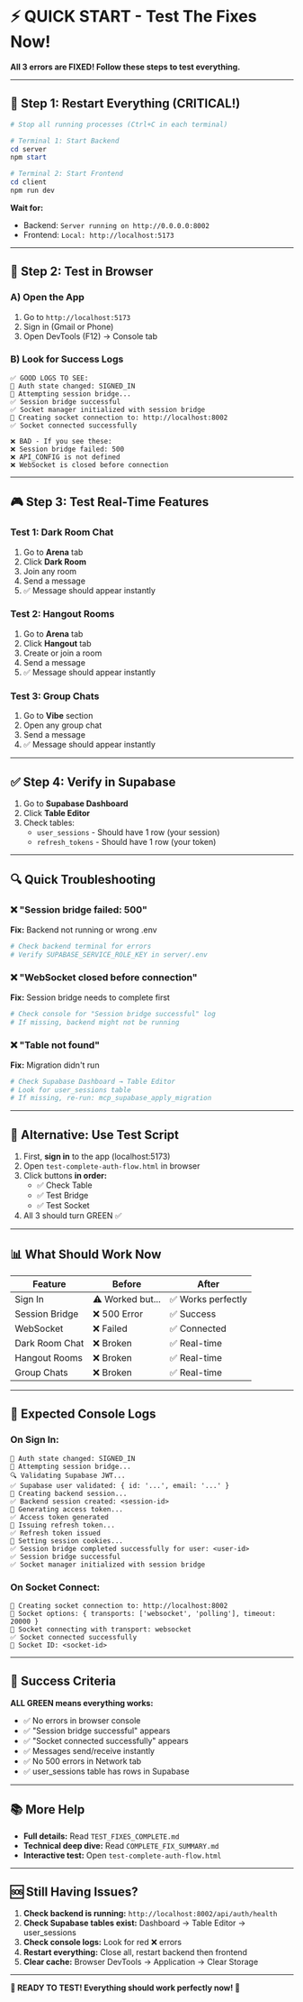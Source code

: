 # ⚡ QUICK START - Test The Fixes Now!

**All 3 errors are FIXED! Follow these steps to test everything.**

---

## 🚀 Step 1: Restart Everything (CRITICAL!)

```powershell
# Stop all running processes (Ctrl+C in each terminal)

# Terminal 1: Start Backend
cd server
npm start

# Terminal 2: Start Frontend  
cd client
npm run dev
```

**Wait for:**
- Backend: `Server running on http://0.0.0.0:8002`
- Frontend: `Local: http://localhost:5173`

---

## 🧪 Step 2: Test in Browser

### A) Open the App
1. Go to `http://localhost:5173`
2. Sign in (Gmail or Phone)
3. Open DevTools (F12) → Console tab

### B) Look for Success Logs
```
✅ GOOD LOGS TO SEE:
🔐 Auth state changed: SIGNED_IN
🔐 Attempting session bridge...
✅ Session bridge successful
✅ Socket manager initialized with session bridge
🔌 Creating socket connection to: http://localhost:8002
✅ Socket connected successfully

❌ BAD - If you see these:
❌ Session bridge failed: 500
❌ API_CONFIG is not defined
❌ WebSocket is closed before connection
```

---

## 🎮 Step 3: Test Real-Time Features

### Test 1: Dark Room Chat
1. Go to **Arena** tab
2. Click **Dark Room**
3. Join any room
4. Send a message
5. ✅ Message should appear instantly

### Test 2: Hangout Rooms
1. Go to **Arena** tab
2. Click **Hangout** tab
3. Create or join a room
4. Send a message
5. ✅ Message should appear instantly

### Test 3: Group Chats
1. Go to **Vibe** section
2. Open any group chat
3. Send a message
4. ✅ Message should appear instantly

---

## ✅ Step 4: Verify in Supabase

1. Go to **Supabase Dashboard**
2. Click **Table Editor**
3. Check tables:
   - `user_sessions` - Should have 1 row (your session)
   - `refresh_tokens` - Should have 1 row (your token)

---

## 🔍 Quick Troubleshooting

### ❌ "Session bridge failed: 500"
**Fix:** Backend not running or wrong .env
```bash
# Check backend terminal for errors
# Verify SUPABASE_SERVICE_ROLE_KEY in server/.env
```

### ❌ "WebSocket closed before connection"
**Fix:** Session bridge needs to complete first
```bash
# Check console for "Session bridge successful" log
# If missing, backend might not be running
```

### ❌ "Table not found"
**Fix:** Migration didn't run
```bash
# Check Supabase Dashboard → Table Editor
# Look for user_sessions table
# If missing, re-run: mcp_supabase_apply_migration
```

---

## 🎯 Alternative: Use Test Script

1. First, **sign in** to the app (localhost:5173)
2. Open `test-complete-auth-flow.html` in browser
3. Click buttons **in order:**
   - ✅ Check Table
   - ✅ Test Bridge  
   - ✅ Test Socket
4. All 3 should turn GREEN ✅

---

## 📊 What Should Work Now

| Feature | Before | After |
|---------|--------|-------|
| Sign In | ⚠️ Worked but... | ✅ Works perfectly |
| Session Bridge | ❌ 500 Error | ✅ Success |
| WebSocket | ❌ Failed | ✅ Connected |
| Dark Room Chat | ❌ Broken | ✅ Real-time |
| Hangout Rooms | ❌ Broken | ✅ Real-time |
| Group Chats | ❌ Broken | ✅ Real-time |

---

## 💬 Expected Console Logs

### On Sign In:
```
🔐 Auth state changed: SIGNED_IN
🔐 Attempting session bridge...
🔍 Validating Supabase JWT...
✅ Supabase user validated: { id: '...', email: '...' }
💾 Creating backend session...
✅ Backend session created: <session-id>
🔑 Generating access token...
✅ Access token generated
🔄 Issuing refresh token...
✅ Refresh token issued
🍪 Setting session cookies...
✅ Session bridge completed successfully for user: <user-id>
✅ Session bridge successful
✅ Socket manager initialized with session bridge
```

### On Socket Connect:
```
🔌 Creating socket connection to: http://localhost:8002
🔧 Socket options: { transports: ['websocket', 'polling'], timeout: 20000 }
🔌 Socket connecting with transport: websocket
✅ Socket connected successfully
📡 Socket ID: <socket-id>
```

---

## 🎉 Success Criteria

**ALL GREEN means everything works:**
- ✅ No errors in browser console
- ✅ "Session bridge successful" appears
- ✅ "Socket connected successfully" appears  
- ✅ Messages send/receive instantly
- ✅ No 500 errors in Network tab
- ✅ user_sessions table has rows in Supabase

---

## 📚 More Help

- **Full details:** Read `TEST_FIXES_COMPLETE.md`
- **Technical deep dive:** Read `COMPLETE_FIX_SUMMARY.md`
- **Interactive test:** Open `test-complete-auth-flow.html`

---

## 🆘 Still Having Issues?

1. **Check backend is running:** `http://localhost:8002/api/auth/health`
2. **Check Supabase tables exist:** Dashboard → Table Editor → user_sessions
3. **Check console logs:** Look for red ❌ errors
4. **Restart everything:** Close all, restart backend then frontend
5. **Clear cache:** Browser DevTools → Application → Clear Storage

---

**🎯 READY TO TEST! Everything should work perfectly now! 🚀**

